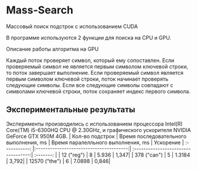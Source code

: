 # Mass-Search

Массовый поиск подстрок с использованием CUDA

В программе используются 2 функции для поиска на CPU и GPU.

Описание работы алгоритма на GPU

Каждый поток проверяет символ, который ему сопоставлен. Если проверяемый символ не является первым символом ключевой строки, то поток завершает выполнение. Если проверяемый символ является первым символом ключевой строки, поток начинает проверять следующие символы. Если все следующие символы совпадают с символами ключевой строки, поток сохраняет индекс первого символа.

## Экспериментальные результаты
Эксперименты производились с использованием процессора Intel(R) Core(TM) i5-6300HQ CPU @ 2.30GHz, и графического ускорителя NVIDIA GeForce GTX 950M 4GB.
| Кол-во подстрок             | Время последовательного выполнения, ms  | Время паралелльного выполнения, ms  | Ускорение 
| :-----------: |:---------------------------------------:| :----------------------------------:| :-------:   |
| 12 ("reg")           |    8                                |   5.936                               |      1,347|
| 378 ("can")           |    5                                  |   1.3184                               |      3,792|
| 12570 ("the")           |    6                                  |   7.0898                               |      0,846|


